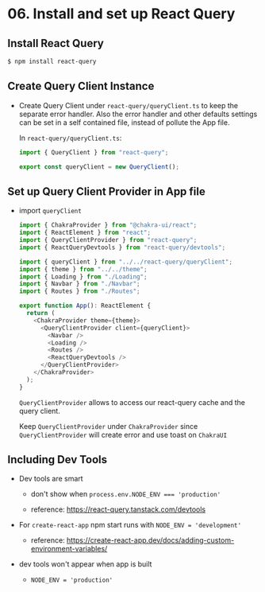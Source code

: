 # 06. Install and set up React Query

## Install React Query

```sh
$ npm install react-query
```

## Create Query Client Instance

- Create Query Client under `react-query/queryClient.ts` to keep the separate error handler. Also the error handler and other defaults settings can be set in a self contained file, instead of pollute the App file.

  In `react-query/queryClient.ts`:

  ```ts
  import { QueryClient } from "react-query";

  export const queryClient = new QueryClient();
  ```

## Set up Query Client Provider in App file

- import `queryClient`

  ```ts
  import { ChakraProvider } from "@chakra-ui/react";
  import { ReactElement } from "react";
  import { QueryClientProvider } from "react-query";
  import { ReactQueryDevtools } from "react-query/devtools";

  import { queryClient } from "../../react-query/queryClient";
  import { theme } from "../../theme";
  import { Loading } from "./Loading";
  import { Navbar } from "./Navbar";
  import { Routes } from "./Routes";

  export function App(): ReactElement {
    return (
      <ChakraProvider theme={theme}>
        <QueryClientProvider client={queryClient}>
          <Navbar />
          <Loading />
          <Routes />
          <ReactQueryDevtools />
        </QueryClientProvider>
      </ChakraProvider>
    );
  }
  ```

  `QueryClientProvider` allows to access our react-query cache and the query client.

  Keep `QueryClientProvider` under `ChakraProvider` since `QueryClientProvider` will create error and use toast on `ChakraUI`

## Including Dev Tools

- Dev tools are smart

  - don't show when `process.env.NODE_ENV === 'production'`

  - reference: https://react-query.tanstack.com/devtools

- For `create-react-app` npm start runs with `NODE_ENV = 'development'`

  - reference: https://create-react-app.dev/docs/adding-custom-environment-variables/

- dev tools won't appear when app is built

  - `NODE_ENV = 'production'`
